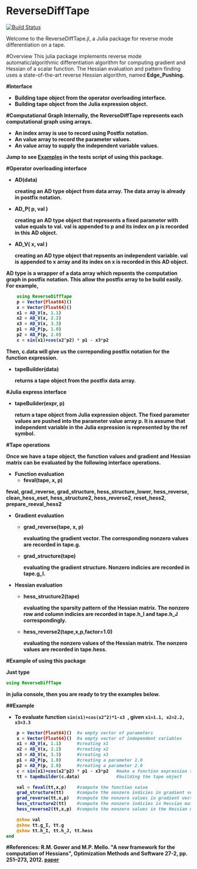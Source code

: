 # ReverseDiffTape 

[![Build Status](https://travis-ci.org/fqiang/ReverseDiffTape.jl.svg?branch=master)](https://travis-ci.org/fqiang/ReverseDiffTape.jl)

Welcome to the ReverseDiffTape.jl, a Julia package for reverse mode differentiation on a tape.

#Overview
This julia package implements reverse mode automatic/algorithmic differentiation algorithm for computing gradient and Hessian of a scalar function. The Hessian evaluation and pattern finding uses a state-of-the-art reverse Hessian algorithm, named <strong>Edge_Pushing<strong>.


#Interface
- Building tape object from the operator overloading interface. 
- Building tape object from the Julia expression object.

#Computational Graph
Internally, the ReverseDiffTape represents each computational graph using arrays. 
- An index array is use to record using Postfix notation.
- An value array to record the parameter values.
- An value array to supply the independent variable values.


Jump to see [Examples](https://github.com/fqiang/ReverseDiffTape.jl/blob/master/test/runtests.jl) in the tests script of using this package. 

#Operator overloading interface

* AD(data)
    
    creating an AD type object from data array. The data array is already in postfix notation. 

* AD_P( p, val )
    
    creating an AD type object that represents a fixed parameter with value equals to val. val is appended to p and its index on p is recorded in this AD object.  

* AD_V( x, val )

    creating an AD type object that repsents an independent variable. val is appended to x array and its index on x is recorded in this AD object. 

AD type is a wrapper of a data array which repsents the computation graph in postfix notation. This allow the postfix array to be build easily. For example,

```julia
    using ReverseDiffTape
    p = Vector{Float64}()
    x = Vector{Float64}()
    x1 = AD_V(x, 1.1)
    x2 = AD_V(x, 2.2)
    x3 = AD_V(x, 3.3)
    p1 = AD_P(p, 1.0)
    p2 = AD_P(p, 2.0)
    c = sin(x1)+cos(x2^p2) * p1 - x3*p2
```
Then, c.data will give us the correponding postfix notation for the function expression. 

* tapeBuilder(data)
    
    returns a tape object from the postfix data array.

#Julia express interface

* tapeBuilder(expr, p)
    
    return a tape object from Julia expression object. The fixed parameter values are pushed into the parameter value array p. It is assume that independent variable in the Julia expression is represented by the ref symbol.


#Tape operations

Once we have a tape object, the function values and gradient and Hessian matrix can be evaluated by the following interface operations. 

* Function evaluation
    - feval(tape, x, p)

feval, 
    grad_reverse,  grad_structure,
    hess_structure_lower, hess_reverse, clean_hess_eset,
    hess_structure2, hess_reverse2, reset_hess2, prepare_reeval_hess2


* Gradient evaluation
    - grad_reverse(tape, x, p)

        evaluating the gradient vector. The corresponding nonzero values are recorded in tape.g. 

    - grad_structure(tape)

        evaluating the gradient structure. Nonzero indicies are recorded in tape.g_I. 

* Hessian evaluation
    - hess_structure2(tape)

        evaluating the sparsity pattern of the Hessian matrix. The nonzero row and column indicies are recorded in tape.h_I and tape.h_J correspondingly.

    - hess_reverse2(tape,x,p,factor=1.0)

        evaluating the nonzero values of the Hessian matrix. The nonzero values are recorded in tape.hess. 


#Example of using this package

Just type 
```julia 
using ReverseDiffTape 
``` 
in julia console, then you are ready to try the examples below.

##Example
- To evaluate function `sin(x1)+cos(x2^2)*1-x3 `, given `x1=1.1, x2=2.2, x3=3.3`

```julia
    p = Vector{Float64}()  #a empty vector of parameters
    x = Vector{Float64}()  #a empty vector of independent variables
    x1 = AD_V(x, 1.1)      #creating x1
    x2 = AD_V(x, 2.2)      #creating x2
    x3 = AD_V(x, 3.3)      #creating x3
    p1 = AD_P(p, 1.0)      #creating a parameter 1.0
    p2 = AD_P(p, 2.0)      #creating a parameter 2.0
    c = sin(x1)+cos(x2^p2) * p1 - x3*p2   #make a function expression sin(x1)+cos(x2^2)*1.0 - x3*2.0
    tt = tapeBuilder(c.data)              #building the tape object 

    val = feval(tt,x,p)    #compute the function value
    grad_structure(tt)     #compute the nonzero indicies in gradient vector
    grad_reverse(tt,x,p)   #compute the nonzero values in gradient vector
    hess_structure2(tt)    #compute the nonzero indicies in Hessian matrix
    hess_reverse2(tt,x,p)  #compute the nonzero values in the Hessian matrix

    @show val
    @show tt.g_I, tt.g
    @show tt.h_I, tt.h_J, tt.hess
end
```

#References: 
R.M. Gower and M.P. Mello. "A new framework for the computation of Hessians", Optimization Methods and Software 27-2, pp. 251–273, 2012. [paper](http://www.ime.unicamp.br/rel_pesq/2010/rp16-10.html)
